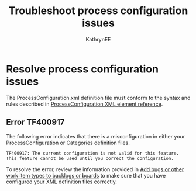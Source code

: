 ﻿---
title: Troubleshoot process configuration issues
titleSuffix: Azure DevOps & TFS 
description: Resolve process configuration issues in Azure DevOps Services & Team Foundation Server
ms.technology: devops-agile
ms.assetid:  
ms.author: kaelli
author: KathrynEE
ms.topic: troubleshooting
ms.date: 09/29/2017  
---


# Resolve process configuration issues

The ProcessConfiguration.xml definition file must conform to the syntax and rules described in [ProcessConfiguration XML element reference](./xml/process-configuration-xml-element.md).   

## Error TF400917  

The following error indicates that there is a misconfiguration in either your ProcessConfiguration or Categories definition files. 

```TF400917: The current configuration is not valid for this feature. This feature cannot be used until you correct the configuration.```

To resolve the error, review the information provided in [Add bugs or other work item types to backlogs or boards](add-wits-to-backlogs-and-boards.md) to make sure that you have configured your XML definition files correctly.     


